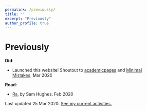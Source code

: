 ```yaml
---
permalink: /previously/
title: ""
excerpt: "Previously"
author_profile: true
---
```

# Previously
**Did**:
* Launched this website! Shoutout to [academicpages](https://academicpages.github.io/) and [Minimal Mistakes](https://mmistakes.github.io/minimal-mistakes/). Mar 2020

**Read**:
* [Ra](https://qntm.org/ra), by Sam Hughes. Feb 2020

Last updated 25 Mar 2020. [See my current activities.](/)
